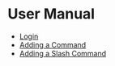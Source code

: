 # User Manual
- [Login](https://github.com/RealTimeChris/DiscordCoreAPI/blob/main/Examples/Login.md)
- [Adding a Command](https://github.com/RealTimeChris/DiscordCoreAPI/blob/main/Examples/Adding%20a%20Command.md)
- [Adding a Slash Command](https://github.com/RealTimeChris/DiscordCoreAPI/blob/main/Examples/Adding%20a%20Slash%20Command.md)
